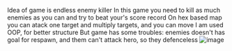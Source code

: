 Idea of game is endless enemy killer
In this game you need to kill as much enemies as you can and try to beat your's score record
On hex based map you can atack one target and multiply targets, and you can move
I am used OOP, for better structure
But game has some troubles: enemies doesn't has goal for respawn, and them can't attack hero, so they defenceless
![image](https://github.com/IgorKrokhmal/JSGame/assets/155655015/ef9113dd-17a4-4a84-8a6d-5855acfd408a)
